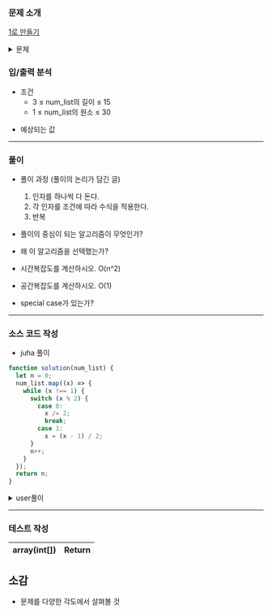 ### 문제 소개

[1로 만들기](https://school.programmers.co.kr/learn/courses/30/lessons/181880)

<details>
<summary>문제</summary>
<div markdown="1">
정수가 있을 때, 짝수라면 반으로 나누고, 홀수라면 1을 뺀 뒤 반으로 나누면, 마지막엔 1이 됩니다. 예를 들어 10이 있다면 다음과 같은 과정으로 1이 됩니다.

10 / 2 = 5
(5 - 1) / 2 = 4
4 / 2 = 2
2 / 2 = 1
위와 같이 4번의 나누기 연산으로 1이 되었습니다.

정수들이 담긴 리스트 num_list가 주어질 때, num_list의 모든 원소를 1로 만들기 위해서 필요한 나누기 연산의 횟수를 return하도록 solution 함수를 완성해주세요.

</div>
</details>

### 입/출력 분석

- 조건
  - 3 ≤ num_list의 길이 ≤ 15
  - 1 ≤ num_list의 원소 ≤ 30

* 예상되는 값

---

### 풀이

- 풀이 과정 (풀이의 논리가 담긴 글)

  1. 인자를 하나씩 다 돈다.
  2. 각 인자를 조건에 따라 수식을 적용한다.
  3. 반복

- 풀이의 중심이 되는 알고리즘이 무엇인가?

- 왜 이 알고리즘을 선택했는가?

- 시간복잡도를 계산하시오.
  O(n^2)

- 공간복잡도를 계산하시오.
  O(1)

- special case가 있는가?

---

### 소스 코드 작성

- juha 풀이

```js
function solution(num_list) {
  let n = 0;
  num_list.map((x) => {
    while (x !== 1) {
      switch (x % 2) {
        case 0:
          x /= 2;
          break;
        case 1:
          x = (x - 1) / 2;
      }
      n++;
    }
  });
  return n;
}
```

<details>
<summary>user풀이</summary>
<div markdown="2">

```js
function solution(num_list) {
  return num_list.map((v) => v.toString(2).length - 1).reduce((a, c) => a + c);
}
```

</div>
</details>

---

### 테스트 작성

| array(int[]) | Return |
| :----------: | :----: |

## 소감

- 문제를 다양한 각도에서 살펴볼 것
